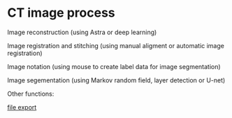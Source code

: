 # CT image process 

Image reconstruction (using Astra or deep learning)

Image registration and stitching (using manual aligment or automatic image registration)

Image notation (using mouse to create label data for image segmentation)

Image segementation (using Markov random field, layer detection or U-net)


Other functions: 

[file export](../vgi_to_tiff)
